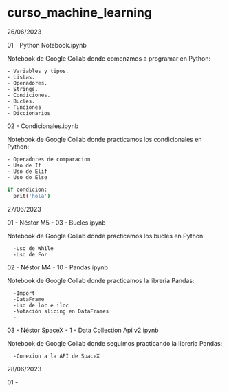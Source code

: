 # curso_machine_learning
26/06/2023

01 - Python Notebook.ipynb

Notebook de Google Collab donde comenzmos a programar en Python:
  
    - Variables y tipos.
    - Listas.
    - Operadores.
    - Strings.
    - Condiciones.
    - Bucles.
    - Funciones
    - Diccionarios
      
02 - Condicionales.ipynb
  
Notebook de Google Collab donde practicamos los condicionales en Python:
  
    - Operadores de comparacion
    - Uso de If 
    - Uso de Elif
    - Uso do Else

    
```sh
if condicion:
  prit('hola')
```
  
27/06/2023

01 - Néstor M5 - 03 - Bucles.ipynb
  
Notebook de Google Collab donde practicamos los bucles en Python:
    
      -Uso de While
      -Uso de For
  
02 - Néstor M4 - 10 - Pandas.ipynb
  
Notebook de Google Collab donde practicamos la libreria Pandas:
    
      -Import
      -DataFrame
      -Uso de loc e iloc
      -Notación slicing en DataFrames
      -
    
  03 - Néstor SpaceX - 1 - Data Collection Api v2.ipynb
  
  Notebook de Google Collab donde seguimos practicando la libreria Pandas:
    
      -Conexion a la API de SpaceX 

28/06/2023

  01 -  
